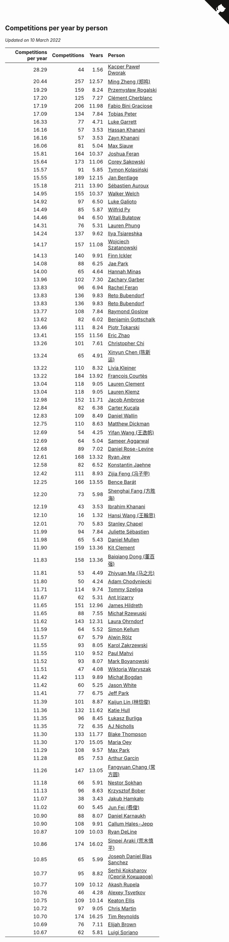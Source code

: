 ## Competitions per year by person

*Updated on 10 March 2022*

| Competitions per year | Competitions | Years | Person |
| ---: | ---: | ---: | :--- |
| 28.29 | 44 | 1.56 | [Kacper Paweł Dworak](https://www.worldcubeassociation.org/persons/2020DWOR01) |
| 20.44 | 257 | 12.57 | [Ming Zheng (郑鸣)](https://www.worldcubeassociation.org/persons/2009ZHEN11) |
| 19.29 | 159 | 8.24 | [Przemysław Rogalski](https://www.worldcubeassociation.org/persons/2013ROGA02) |
| 17.20 | 125 | 7.27 | [Clément Cherblanc](https://www.worldcubeassociation.org/persons/2014CHER05) |
| 17.19 | 206 | 11.98 | [Fabio Bini Graciose](https://www.worldcubeassociation.org/persons/2010GRAC02) |
| 17.09 | 134 | 7.84 | [Tobias Peter](https://www.worldcubeassociation.org/persons/2014PETE03) |
| 16.33 | 77 | 4.71 | [Luke Garrett](https://www.worldcubeassociation.org/persons/2017GARR05) |
| 16.16 | 57 | 3.53 | [Hassan Khanani](https://www.worldcubeassociation.org/persons/2018KHAN26) |
| 16.16 | 57 | 3.53 | [Zayn Khanani](https://www.worldcubeassociation.org/persons/2018KHAN28) |
| 16.06 | 81 | 5.04 | [Max Siauw](https://www.worldcubeassociation.org/persons/2017SIAU02) |
| 15.81 | 164 | 10.37 | [Joshua Feran](https://www.worldcubeassociation.org/persons/2011FERA01) |
| 15.64 | 173 | 11.06 | [Corey Sakowski](https://www.worldcubeassociation.org/persons/2011SAKO01) |
| 15.57 | 91 | 5.85 | [Tymon Kolasiński](https://www.worldcubeassociation.org/persons/2016KOLA02) |
| 15.55 | 189 | 12.15 | [Jan Bentlage](https://www.worldcubeassociation.org/persons/2010BENT01) |
| 15.18 | 211 | 13.90 | [Sébastien Auroux](https://www.worldcubeassociation.org/persons/2008AURO01) |
| 14.95 | 155 | 10.37 | [Walker Welch](https://www.worldcubeassociation.org/persons/2011WELC01) |
| 14.92 | 97 | 6.50 | [Luke Galioto](https://www.worldcubeassociation.org/persons/2015GALI02) |
| 14.49 | 85 | 5.87 | [Wilfrid Py](https://www.worldcubeassociation.org/persons/2016PYWI01) |
| 14.46 | 94 | 6.50 | [Witali Bułatow](https://www.worldcubeassociation.org/persons/2015BUAT01) |
| 14.31 | 76 | 5.31 | [Lauren Phung](https://www.worldcubeassociation.org/persons/2016PHUN02) |
| 14.24 | 137 | 9.62 | [Ilya Tsiareshka](https://www.worldcubeassociation.org/persons/2012TERE01) |
| 14.17 | 157 | 11.08 | [Wojciech Szatanowski](https://www.worldcubeassociation.org/persons/2011SZAT01) |
| 14.13 | 140 | 9.91 | [Finn Ickler](https://www.worldcubeassociation.org/persons/2012ICKL01) |
| 14.08 | 88 | 6.25 | [Jae Park](https://www.worldcubeassociation.org/persons/2015PARK24) |
| 14.00 | 65 | 4.64 | [Hannah Minas](https://www.worldcubeassociation.org/persons/2017MINA04) |
| 13.96 | 102 | 7.30 | [Zachary Garber](https://www.worldcubeassociation.org/persons/2014GARB01) |
| 13.83 | 96 | 6.94 | [Rachel Feran](https://www.worldcubeassociation.org/persons/2015FERA01) |
| 13.83 | 136 | 9.83 | [Reto Bubendorf](https://www.worldcubeassociation.org/persons/2012BUBE01) |
| 13.83 | 136 | 9.83 | [Reto Bubendorf](https://www.worldcubeassociation.org/persons/2012BUBE01) |
| 13.77 | 108 | 7.84 | [Raymond Goslow](https://www.worldcubeassociation.org/persons/2014GOSL01) |
| 13.62 | 82 | 6.02 | [Benjamin Gottschalk](https://www.worldcubeassociation.org/persons/2016GOTT01) |
| 13.46 | 111 | 8.24 | [Piotr Tokarski](https://www.worldcubeassociation.org/persons/2013TOKA01) |
| 13.41 | 155 | 11.56 | [Eric Zhao](https://www.worldcubeassociation.org/persons/2010ZHAO19) |
| 13.26 | 101 | 7.61 | [Christopher Chi](https://www.worldcubeassociation.org/persons/2014CHIC01) |
| 13.24 | 65 | 4.91 | [Xinyun Chen (陈新运)](https://www.worldcubeassociation.org/persons/2017CHEN36) |
| 13.22 | 110 | 8.32 | [Livia Kleiner](https://www.worldcubeassociation.org/persons/2013KLEI03) |
| 13.22 | 184 | 13.92 | [François Courtès](https://www.worldcubeassociation.org/persons/2008COUR01) |
| 13.04 | 118 | 9.05 | [Lauren Clement](https://www.worldcubeassociation.org/persons/2013KLEM01) |
| 13.04 | 118 | 9.05 | [Lauren Klemz](https://www.worldcubeassociation.org/persons/2013KLEM01) |
| 12.98 | 152 | 11.71 | [Jacob Ambrose](https://www.worldcubeassociation.org/persons/2010AMBR01) |
| 12.84 | 82 | 6.38 | [Carter Kucala](https://www.worldcubeassociation.org/persons/2015KUCA01) |
| 12.83 | 109 | 8.49 | [Daniel Wallin](https://www.worldcubeassociation.org/persons/2013WALL03) |
| 12.75 | 110 | 8.63 | [Matthew Dickman](https://www.worldcubeassociation.org/persons/2013DICK01) |
| 12.69 | 54 | 4.25 | [Yifan Wang (王逸帆)](https://www.worldcubeassociation.org/persons/2017WANY29) |
| 12.69 | 64 | 5.04 | [Sameer Aggarwal](https://www.worldcubeassociation.org/persons/2017AGGA01) |
| 12.68 | 89 | 7.02 | [Daniel Rose-Levine](https://www.worldcubeassociation.org/persons/2015ROSE01) |
| 12.61 | 168 | 13.32 | [Ryan Jew](https://www.worldcubeassociation.org/persons/2008JEWR01) |
| 12.58 | 82 | 6.52 | [Konstantin Jaehne](https://www.worldcubeassociation.org/persons/2015JAEH01) |
| 12.42 | 111 | 8.93 | [Zijia Feng (冯子甲)](https://www.worldcubeassociation.org/persons/2013FENG02) |
| 12.25 | 166 | 13.55 | [Bence Barát](https://www.worldcubeassociation.org/persons/2008BARA01) |
| 12.20 | 73 | 5.98 | [Shenghai Fang (方胜海)](https://www.worldcubeassociation.org/persons/2016FANG01) |
| 12.19 | 43 | 3.53 | [Ibrahim Khanani](https://www.worldcubeassociation.org/persons/2018KHAN27) |
| 12.10 | 16 | 1.32 | [Hansi Wang (王翰思)](https://www.worldcubeassociation.org/persons/2020WANG19) |
| 12.01 | 70 | 5.83 | [Stanley Chapel](https://www.worldcubeassociation.org/persons/2016CHAP04) |
| 11.99 | 94 | 7.84 | [Juliette Sébastien](https://www.worldcubeassociation.org/persons/2014SEBA01) |
| 11.98 | 65 | 5.43 | [Daniel Mullen](https://www.worldcubeassociation.org/persons/2016MULL04) |
| 11.90 | 159 | 13.36 | [Kit Clement](https://www.worldcubeassociation.org/persons/2008CLEM01) |
| 11.83 | 158 | 13.36 | [Baiqiang Dong (董百强)](https://www.worldcubeassociation.org/persons/2008DONG06) |
| 11.81 | 53 | 4.49 | [Zhiyuan Ma (马之元)](https://www.worldcubeassociation.org/persons/2017MAZH04) |
| 11.80 | 50 | 4.24 | [Adam Chodyniecki](https://www.worldcubeassociation.org/persons/2017CHOD02) |
| 11.71 | 114 | 9.74 | [Tommy Szeliga](https://www.worldcubeassociation.org/persons/2012SZEL01) |
| 11.67 | 62 | 5.31 | [Ant Irizarry](https://www.worldcubeassociation.org/persons/2016IRIZ02) |
| 11.65 | 151 | 12.96 | [James Hildreth](https://www.worldcubeassociation.org/persons/2009HILD01) |
| 11.65 | 88 | 7.55 | [Michał Rzewuski](https://www.worldcubeassociation.org/persons/2014RZEW01) |
| 11.62 | 143 | 12.31 | [Laura Ohrndorf](https://www.worldcubeassociation.org/persons/2009OHRN01) |
| 11.59 | 64 | 5.52 | [Simon Kellum](https://www.worldcubeassociation.org/persons/2016KELL12) |
| 11.57 | 67 | 5.79 | [Alwin Rölz](https://www.worldcubeassociation.org/persons/2016ROLZ01) |
| 11.55 | 93 | 8.05 | [Karol Zakrzewski](https://www.worldcubeassociation.org/persons/2014ZAKR01) |
| 11.55 | 110 | 9.52 | [Paul Mahvi](https://www.worldcubeassociation.org/persons/2012MAHV01) |
| 11.52 | 93 | 8.07 | [Mark Boyanowski](https://www.worldcubeassociation.org/persons/2014BOYA01) |
| 11.51 | 47 | 4.08 | [Wiktoria Waryszak](https://www.worldcubeassociation.org/persons/2018WARY01) |
| 11.42 | 113 | 9.89 | [Michał Bogdan](https://www.worldcubeassociation.org/persons/2012BOGD01) |
| 11.42 | 60 | 5.25 | [Jason White](https://www.worldcubeassociation.org/persons/2016WHIT16) |
| 11.41 | 77 | 6.75 | [Jeff Park](https://www.worldcubeassociation.org/persons/2015PARK08) |
| 11.39 | 101 | 8.87 | [Kaijun Lin (林恺俊)](https://www.worldcubeassociation.org/persons/2013LINK01) |
| 11.36 | 132 | 11.62 | [Katie Hull](https://www.worldcubeassociation.org/persons/2010HULL01) |
| 11.35 | 96 | 8.45 | [Łukasz Burliga](https://www.worldcubeassociation.org/persons/2013BURL01) |
| 11.35 | 72 | 6.35 | [AJ Nicholls](https://www.worldcubeassociation.org/persons/2015NICH04) |
| 11.30 | 133 | 11.77 | [Blake Thompson](https://www.worldcubeassociation.org/persons/2010THOM03) |
| 11.30 | 170 | 15.05 | [Maria Oey](https://www.worldcubeassociation.org/persons/2007OEYM01) |
| 11.29 | 108 | 9.57 | [Max Park](https://www.worldcubeassociation.org/persons/2012PARK03) |
| 11.28 | 85 | 7.53 | [Arthur Garcin](https://www.worldcubeassociation.org/persons/2014GARC27) |
| 11.26 | 147 | 13.05 | [Fangyuan Chang (常方圆)](https://www.worldcubeassociation.org/persons/2009CHAN04) |
| 11.18 | 66 | 5.91 | [Nestor Sokhan](https://www.worldcubeassociation.org/persons/2016SOKH01) |
| 11.13 | 96 | 8.63 | [Krzysztof Bober](https://www.worldcubeassociation.org/persons/2013BOBE01) |
| 11.07 | 38 | 3.43 | [Jakub Hamkało](https://www.worldcubeassociation.org/persons/2018HAMK01) |
| 11.02 | 60 | 5.45 | [Jun Fei (费俊)](https://www.worldcubeassociation.org/persons/2016FEIJ02) |
| 10.90 | 88 | 8.07 | [Daniel Karnaukh](https://www.worldcubeassociation.org/persons/2014KARN02) |
| 10.90 | 108 | 9.91 | [Callum Hales-Jepp](https://www.worldcubeassociation.org/persons/2012HALE01) |
| 10.87 | 109 | 10.03 | [Ryan DeLine](https://www.worldcubeassociation.org/persons/2012DELI01) |
| 10.86 | 174 | 16.02 | [Sinpei Araki (荒木慎平)](https://www.worldcubeassociation.org/persons/2006ARAK01) |
| 10.85 | 65 | 5.99 | [Joseph Daniel Blas Sanchez](https://www.worldcubeassociation.org/persons/2016SANC08) |
| 10.77 | 95 | 8.82 | [Serhii Koksharov (Сергій Кокшаров)](https://www.worldcubeassociation.org/persons/2013KOKS01) |
| 10.77 | 109 | 10.12 | [Akash Rupela](https://www.worldcubeassociation.org/persons/2012RUPE01) |
| 10.76 | 46 | 4.28 | [Alexey Tsvetkov](https://www.worldcubeassociation.org/persons/2017TSVE02) |
| 10.75 | 109 | 10.14 | [Keaton Ellis](https://www.worldcubeassociation.org/persons/2012ELLI01) |
| 10.72 | 97 | 9.05 | [Chris Martin](https://www.worldcubeassociation.org/persons/2013MART03) |
| 10.70 | 174 | 16.25 | [Tim Reynolds](https://www.worldcubeassociation.org/persons/2005REYN01) |
| 10.69 | 76 | 7.11 | [Elijah Brown](https://www.worldcubeassociation.org/persons/2015BROW03) |
| 10.67 | 62 | 5.81 | [Luigi Soriano](https://www.worldcubeassociation.org/persons/2016SORI04) |


<a href="https://github.com/jonatanklosko/wca_statistics" class="github-corner" aria-label="View source on Github"><svg width="80" height="80" viewBox="0 0 250 250" style="fill:#151513; color:#fff; position: absolute; top: 0; border: 0; right: 0;" aria-hidden="true"><path d="M0,0 L115,115 L130,115 L142,142 L250,250 L250,0 Z"></path><path d="M128.3,109.0 C113.8,99.7 119.0,89.6 119.0,89.6 C122.0,82.7 120.5,78.6 120.5,78.6 C119.2,72.0 123.4,76.3 123.4,76.3 C127.3,80.9 125.5,87.3 125.5,87.3 C122.9,97.6 130.6,101.9 134.4,103.2" fill="currentColor" style="transform-origin: 130px 106px;" class="octo-arm"></path><path d="M115.0,115.0 C114.9,115.1 118.7,116.5 119.8,115.4 L133.7,101.6 C136.9,99.2 139.9,98.4 142.2,98.6 C133.8,88.0 127.5,74.4 143.8,58.0 C148.5,53.4 154.0,51.2 159.7,51.0 C160.3,49.4 163.2,43.6 171.4,40.1 C171.4,40.1 176.1,42.5 178.8,56.2 C183.1,58.6 187.2,61.8 190.9,65.4 C194.5,69.0 197.7,73.2 200.1,77.6 C213.8,80.2 216.3,84.9 216.3,84.9 C212.7,93.1 206.9,96.0 205.4,96.6 C205.1,102.4 203.0,107.8 198.3,112.5 C181.9,128.9 168.3,122.5 157.7,114.1 C157.9,116.9 156.7,120.9 152.7,124.9 L141.0,136.5 C139.8,137.7 141.6,141.9 141.8,141.8 Z" fill="currentColor" class="octo-body"></path></svg></a><style>.github-corner:hover .octo-arm{animation:octocat-wave 560ms ease-in-out}@keyframes octocat-wave{0%,100%{transform:rotate(0)}20%,60%{transform:rotate(-25deg)}40%,80%{transform:rotate(10deg)}}@media (max-width:500px){.github-corner:hover .octo-arm{animation:none}.github-corner .octo-arm{animation:octocat-wave 560ms ease-in-out}}</style>

